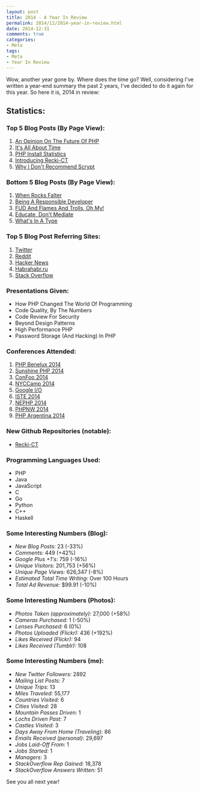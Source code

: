 ```yaml
---
layout: post
title: 2014 - A Year In Review
permalink: 2014/12/2014-year-in-review.html
date: 2014-12-31
comments: true
categories:
- Meta
tags:
- Meta
- Year In Review
---
```

Wow, another year gone by. Where does the time go? Well, considering I've written a year-end summary the past 2 years, I've decided to do it again for this year. So here it is, 2014 in review:

<!--more-->
## Statistics:

### Top 5 Blog Posts (By Page View):

 1. [An Opinion On The Future Of PHP](http://blog.ircmaxell.com/2014/03/an-opinion-on-future-of-php.html)
 2. [It's All About Time](http://blog.ircmaxell.com/2014/11/its-all-about-time.html)
 3. [PHP Install Statistics](http://blog.ircmaxell.com/2014/12/php-install-statistics.html)
 4. [Introducing Recki-CT](http://blog.ircmaxell.com/2014/08/introducing-recki-ct.html)
 5. [Why I Don't Recommend Scrypt](http://blog.ircmaxell.com/2014/03/why-i-dont-recommend-scrypt.html)

### Bottom 5 Blog Posts (By Page View):

 1. [When Rocks Falter](http://blog.ircmaxell.com/2014/10/when-rocks-faulter.html)
 2. [Being A Responsible Developer](http://blog.ircmaxell.com/2014/12/being-responsible-developer.html)
 3. [FUD And Flames And Trolls, Oh My!](http://blog.ircmaxell.com/2014/10/fud-and-flames-and-trolls-oh-my.html)
 4. [Educate, Don't Mediate](http://blog.ircmaxell.com/2014/10/educate-dont-mediate.html)
 5. [What's In A Type](http://blog.ircmaxell.com/2014/10/whats-in-type.html)

### Top 5 Blog Post Referring Sites:

 1. [Twitter](https://twitter.com)
 2. [Reddit](https://reddit.com)
 3. [Hacker News](https://news.ycombinator.com)
 4. [Habrahabr.ru](https://habrahabr.ru)
 5. [Stack Overflow](http://stackoverflow.com)

### Presentations Given:

 * How PHP Changed The World Of Programming
 * Code Quality, By The Numbers
 * Code Review For Security
 * Beyond Design Patterns
 * High Performance PHP
 * Password Storage (And Hacking) In PHP

### Conferences Attended:

 1. [PHP Benelux 2014](http://conference.phpbenelux.eu/2014/)
 2. [Sunshine PHP 2014](http://2014.sunshinephp.com/)
 3. [ConFoo 2014](http://confoo.ca/en)
 4. [NYCCamp 2014](http://nyccamp.org/)
 5. [Google I/O](https://www.google.com/events/io)
 6. [ISTE 2014](https://www.isteconference.org/ISTE/2014/)
 7. [NEPHP 2014](http://www.northeastphp.org/)
 8. [PHPNW 2014](http://conference.phpnw.org.uk/phpnw14/)
 9. [PHP Argentina 2014](http://2014.phpconference.com.ar/)

### New Github Repositories (notable):

 * [Recki-CT](https://github.com/google/recki-ct)

### Programming Languages Used:

 * PHP
 * Java
 * JavaScript
 * C
 * Go
 * Python
 * C++
 * Haskell

### Some Interesting Numbers (Blog):

 * *New Blog Posts:* 23 (-33%)
 * *Comments:* 449 (+42%)
 * *Google Plus +1's:* 759 (-16%)
 * *Unique Visitors:* 201,753 (+56%)
 * *Unique Page Views:* 626,347 (-8%)
 * *Estimated Total Time Writing:* Over 100 Hours
 * *Total Ad Revenue:* $99.91 (-10%)

### Some Interesting Numbers (Photos):

 * *Photos Taken (approximately):* 27,000 (+58%)
 * *Cameras Purchased:* 1 (-50%)
 * *Lenses Purchased:* 6 (0%)
 * *Photos Uploaded (Flickr):* 436 (+192%)
 * *Likes Received (Flickr):* 94
 * *Likes Received (Tumblr):* 108

### Some Interesting Numbers (me):

 * *New Twitter Followers:* 2892
 * *Mailing List Posts:* 7
 * *Unique Trips:* 13
 * *Miles Traveled:* 55,177
 * *Countries Visited:* 6
 * *Cities Visited:* 28
 * *Mountain Passes Driven:* 1
 * *Lochs Driven Past:* 7
 * *Castles Visited:* 3
 * *Days Away From Home (Traveling):* 86
 * *Emails Received (personal):* 29,697
 * *Jobs Laid-Off From:* 1
 * *Jobs Started:* 1
 * *Managers:* 3
 * *StackOverflow Rep Gained:* 18,378
 * *StackOverflow Answers Written:* 51

See you all next year!

